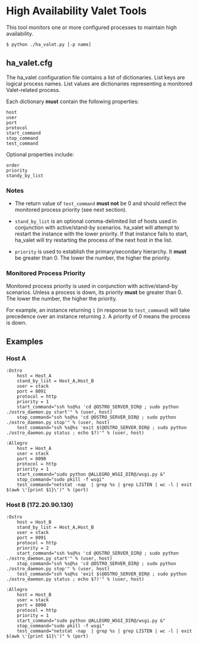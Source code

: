 # High Availability Valet Tools

This tool monitors one or more configured processes to maintain high availability.

```bash
$ python ./ha_valet.py [-p name]
```

## ha_valet.cfg

The ha_valet configuration file contains a list of dictionaries. List keys are logical process names. List values are dictionaries representing a monitored Valet-related process.

Each dictionary **must** contain the following properties:

```
host
user
port
protocol
start_command
stop_command
test_command
```

Optional properties include:

```
order
priority
standy_by_list
```

### Notes

* The return value of ``test_command`` **must not** be 0 and should reflect the monitored process priority (see next section).

* ``stand_by_list`` is an optional comma-delimited list of hosts used in conjunction with active/stand-by scenarios. ha_valet will attempt to restart the instance with the lower priority. If that instance fails to start, ha_valet will try restarting the process of the next host in the list.
        
* ``priority`` is used to establish the primary/secondary hierarchy. It **must** be greater than 0. The lower the number, the higher the priority.

### Monitored Process Priority

Monitored process priority is used in conjunction with active/stand-by scenarios. Unless a process is down, its priority **must** be greater than 0. The lower the number, the higher the priority.

For example, an instance returning ``1`` (in response to ``test_command``) will take precedence over an instance returning ``2``. A priority of 0 means the process is down.

## Examples

### Host A

```
:Ostro
    host = Host_A
    stand_by_list = Host_A,Host_B
    user = stack
    port = 8091
    protocol = http
    priority = 1
    start_command="ssh %s@%s 'cd @OSTRO_SERVER_DIR@ ; sudo python ./ostro_daemon.py start'" % (user, host)
    stop_command="ssh %s@%s 'cd @OSTRO_SERVER_DIR@ ; sudo python ./ostro_daemon.py stop'" % (user, host)
    test_command="ssh %s@%s 'exit $(@OSTRO_SERVER_DIR@ ; sudo python ./ostro_daemon.py status ; echo $?)'" % (user, host)
```

```
:Allegro
    host = Host_A
    user = stack
    port = 8090
    protocol = http
    priority = 1
    start_command="sudo python @ALLEGRO_WSGI_DIR@/wsgi.py &"
    stop_command="sudo pkill -f wsgi"
    test_command="netstat -nap  | grep %s | grep LISTEN | wc -l | exit $(awk \'{print $1}\')" % (port)
```

### Host B (172.20.90.130)

```
:Ostro
    host = Host_B
    stand_by_list = Host_A,Host_B
    user = stack
    port = 8091
    protocol = http
    priority = 2
    start_command="ssh %s@%s 'cd @OSTRO_SERVER_DIR@ ; sudo python ./ostro_daemon.py start'" % (user, host)
    stop_command="ssh %s@%s 'cd @OSTRO_SERVER_DIR@ ; sudo python ./ostro_daemon.py stop'" % (user, host)
    test_command="ssh %s@%s 'exit $(@OSTRO_SERVER_DIR@ ; sudo python ./ostro_daemon.py status ; echo $?)'" % (user, host)
```

```
:Allegro
    host = Host_B
    user = stack
    port = 8090
    protocol = http
    priority = 1
    start_command="sudo python @ALLEGRO_WSGI_DIR@/wsgi.py &"
    stop_command="sudo pkill -f wsgi"
    test_command="netstat -nap  | grep %s | grep LISTEN | wc -l | exit $(awk \'{print $1}\')" % (port)
```
